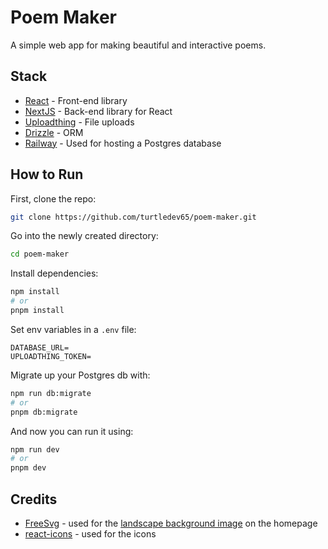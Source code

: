 # Poem Maker
A simple web app for making beautiful and interactive poems.

## Stack

- [React](https://react.dev/) - Front-end library
- [NextJS](https://nextjs.org/) - Back-end library for React
- [Uploadthing](https://uploadthing.com/) - File uploads
- [Drizzle](https://orm.drizzle.team/) - ORM
- [Railway](https://railway.app/) - Used for hosting a Postgres database

## How to Run

First, clone the repo:

```sh
git clone https://github.com/turtledev65/poem-maker.git
```

Go into the newly created directory:

```sh
cd poem-maker
```

Install dependencies:

```sh
npm install
# or
pnpm install
```

Set env variables in a `.env` file:
```
DATABASE_URL=
UPLOADTHING_TOKEN=
```

Migrate up your Postgres db with:
```sh
npm run db:migrate
# or
pnpm db:migrate
```

And now you can run it using:

```sh
npm run dev
# or
pnpm dev
```

## Credits
- [FreeSvg](https://freesvg.org/) - used for the [landscape background image](https://freesvg.org/digital-landscape-illustration) on the homepage
- [react-icons](https://react-icons.github.io/react-icons/) - used for the icons
